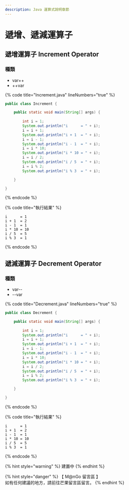 ```yaml
---
description: Java 運算式說明章節
---
```


# 遞增、遞減運算子

## 遞增運算子 Increment Operator

### 種類

* var++
* \++var

{% code title="Increment.java" lineNumbers="true" %}
```java
public class Increment {

	public static void main(String[] args) {
		
		int i = 1;
		System.out.println("i      = " + i);
		i = i + 1;
		System.out.println("i + 1  = " + i);
		i = i - 1;
		System.out.println("i - 1  = " + i);
		i = i * 10;
		System.out.println("i * 10 = " + i);
		i = i / 2;
		System.out.println("i / 5  = " + i);
		i = i % 2;
		System.out.println("i % 3  = " + i);

	}

}
```
{% endcode %}

{% code title="執行結果" %}
```
i      = 1
i + 1  = 2
i - 1  = 1
i * 10 = 10
i / 5  = 5
i % 3  = 1
```
{% endcode %}

## 遞減運算子 Decrement Operator

### 種類

* var--
* \--var

{% code title="Decrement.java" lineNumbers="true" %}
```java
public class Decrement {

	public static void main(String[] args) {
		
		int i = 1;
		System.out.println("i      = " + i);
		i = i + 1;
		System.out.println("i + 1  = " + i);
		i = i - 1;
		System.out.println("i - 1  = " + i);
		i = i * 10;
		System.out.println("i * 10 = " + i);
		i = i / 2;
		System.out.println("i / 5  = " + i);
		i = i % 2;
		System.out.println("i % 3  = " + i);

	}

}
```
{% endcode %}

{% code title="執行結果" %}
```
i      = 1
i + 1  = 2
i - 1  = 1
i * 10 = 10
i / 5  = 5
i % 3  = 1
```
{% endcode %}

{% hint style="warning" %}
建置中
{% endhint %}

{% hint style="danger" %}
【 M@nGo 留言區 】\
如有任何建議的地方，請前往芒果留言區留言。
{% endhint %}
